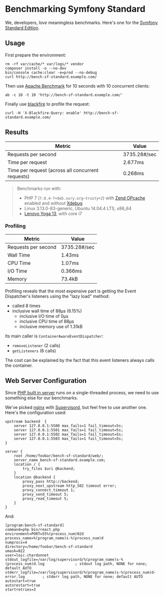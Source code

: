 # Benchmarking Symfony Standard

We, developers, *love* meaningless benchmarks.
Here's one for the [Symfony Standard Edition](https://github.com/symfony/symfony-standard).

## Usage

First prepare the environment:

    rm -rf var/cache/* var/logs/* vendor
    composer install -o --no-dev
    bin/console cache:clear -e=prod --no-debug
    curl http://bench-sf-standard.example.com/

Then use [Apache Benchmark](https://httpd.apache.org/docs/2.2/programs/ab.html)
for 10 seconds with 10 concurrent clients:

    ab -c 10 -t 10 'http://bench-sf-standard.example.com/'

Finally use [blackfire](https://blackfire.io/) to profile the request:

    curl -H 'X-Blackfire-Query: enable' http://bench-sf-standard.example.com/

## Results

| Metric                                            | Value        |
|---------------------------------------------------|--------------|
| Requests per second                               | 3735.28#/sec |
| Time per request                                  | 2.677ms      |
| Time per request (across all concurrent requests) | 0.268ms      |

> Benchmarks run with:
>
> * PHP 7 (`7.0.4-7+deb.sury.org~trusty+2`)
>   with [Zend OPcache](http://php.net/manual/en/book.opcache.php) enabled
>   and *without* [Xdebug](https://xdebug.org/)
> * Linux 3.13.0-83-generic, Ubuntu 14.04.4 LTS, x86_64
> * [Lenovo Yoga 13](http://shop.lenovo.com/il/en/laptops/lenovo/yoga/yoga-13/#tab-tech_specs), with core i7

### Profiling

| Metric              | Value        |
|---------------------|--------------|
| Requests per second | 3735.28#/sec |
| Wall Time           | 1.43ms       |
| CPU Time            | 1.07ms       |
| I/O Time            | 0.366ms      |
| Memory              | 73.4kB       |

Profiling reveals that the most expensive part is getting the Event Dispatcher's
listeners using the "lazy load" method:

* called 8 times
* inclusive wall time of 88µs (6.15%)
    * inclusive I/O time of 0µs
    * inclusive CPU time of 88µs
    * inclusive memory use of 1.31kB

Its main caller is `ContainerAwareEventDispatcher`:

* `removeListener` (2 calls)
* `getListeners` (6 calls)

The cost can be explained by the fact that this event listeners always calls the
container.

## Web Server Configuration

Since [PHP built in server](http://php.net/manual/en/features.commandline.webserver.php)
runs on a single-threaded process, we need to use something else for our benchmarks.

We've picked [nginx](https://www.nginx.com/) with [Supervisord](http://supervisord.org/),
but feel free to use another one. Here's the configuration used:

```
upstream backend  {
    server 127.0.0.1:5500 max_fails=1 fail_timeout=5s;
    server 127.0.0.1:5501 max_fails=1 fail_timeout=5s;
    server 127.0.0.1:5502 max_fails=1 fail_timeout=5s;
    server 127.0.0.1:5503 max_fails=1 fail_timeout=5s;
}

server {
    root /home/foobar/bench-sf-standard/web/;
    server_name bench-sf-standard.example.com;
    location / {
        try_files $uri @backend;
    }
    location @backend {
        proxy_pass http://backend;
        proxy_next_upstream http_502 timeout error;
        proxy_connect_timeout 1;
        proxy_send_timeout 5;
        proxy_read_timeout 5;
    }
}
```

And:

```
[program:bench-sf-standard]
command=php bin/react.php
environment=PORT=55%(process_num)02d
process_name=%(program_name)s-%(process_num)d
numprocs=4
directory=/home/foobar/bench-sf-standard
umask=022
user=loic.chardonnet
stdout_logfile=/var/log/supervisord/%(program_name)s-%(process_num)d.log              ; stdout log path, NONE for none; default AUTO
stderr_logfile=/var/log/supervisord/%(program_name)s-%(process_num)d-error.log        ; stderr log path, NONE for none; default AUTO
autostart=true
autorestart=true
startretries=3
```
